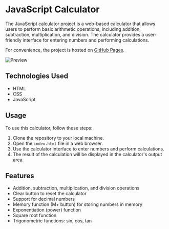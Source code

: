# JavaScript Calculator

The JavaScript calculator project is a web-based calculator that allows users to perform basic arithmetic operations, including addition, subtraction, multiplication, and division. The calculator provides a user-friendly interface for entering numbers and performing calculations.

For convenience, the project is hosted on [GitHub Pages](https://annasimaniuk.github.io/Calculator/).

![Preview](https://s11.gifyu.com/images/ScIlY.png)

## Technologies Used

- HTML
- CSS
- JavaScript

## Usage

To use this calculator, follow these steps:

1. Clone the repository to your local machine.
2. Open the `index.html` file in a web browser.
3. Use the calculator interface to enter numbers and perform calculations.
4. The result of the calculation will be displayed in the calculator's output area.

## Features

- Addition, subtraction, multiplication, and division operations
- Clear button to reset the calculator
- Support for decimal numbers
- Memory function (M+ button) for storing numbers in memory
- Exponentiation (power) function
- Square root function
- Trigonometric functions: sin, cos, tan
